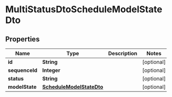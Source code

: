 

# MultiStatusDtoScheduleModelStateDto


## Properties

| Name | Type | Description | Notes |
|------------ | ------------- | ------------- | -------------|
|**id** | **String** |  |  [optional] |
|**sequenceId** | **Integer** |  |  [optional] |
|**status** | **String** |  |  [optional] |
|**modelState** | [**ScheduleModelStateDto**](ScheduleModelStateDto.md) |  |  [optional] |



